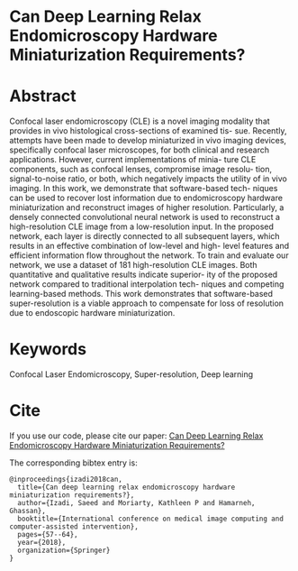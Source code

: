 
# Can Deep Learning Relax Endomicroscopy Hardware Miniaturization Requirements?

# Abstract

Confocal laser endomicroscopy (CLE) is a novel imaging modality that provides in vivo histological cross-sections of examined tis- sue. Recently, attempts have been made to develop miniaturized in vivo imaging devices, specifically confocal laser microscopes, for both clinical and research applications. However, current implementations of minia- ture CLE components, such as confocal lenses, compromise image resolu- tion, signal-to-noise ratio, or both, which negatively impacts the utility of in vivo imaging. In this work, we demonstrate that software-based tech- niques can be used to recover lost information due to endomicroscopy hardware miniaturization and reconstruct images of higher resolution. Particularly, a densely connected convolutional neural network is used to reconstruct a high-resolution CLE image from a low-resolution input. In the proposed network, each layer is directly connected to all subsequent layers, which results in an effective combination of low-level and high- level features and efficient information flow throughout the network. To train and evaluate our network, we use a dataset of 181 high-resolution CLE images. Both quantitative and qualitative results indicate superior- ity of the proposed network compared to traditional interpolation tech- niques and competing learning-based methods. This work demonstrates that software-based super-resolution is a viable approach to compensate for loss of resolution due to endoscopic hardware miniaturization.

# Keywords
Confocal Laser Endomicroscopy, Super-resolution, Deep learning

# Cite
If you use our code, please cite our paper: 
[Can Deep Learning Relax Endomicroscopy Hardware Miniaturization Requirements?](https://www.cs.sfu.ca/~hamarneh/ecopy/miccai2018c.pdf)

The corresponding bibtex entry is:

```
@inproceedings{izadi2018can,
  title={Can deep learning relax endomicroscopy hardware miniaturization requirements?},
  author={Izadi, Saeed and Moriarty, Kathleen P and Hamarneh, Ghassan},
  booktitle={International conference on medical image computing and computer-assisted intervention},
  pages={57--64},
  year={2018},
  organization={Springer}
}
```
